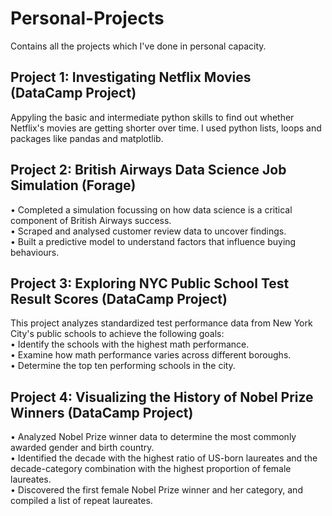 # Personal-Projects
Contains all the projects which I've done in personal capacity.


## Project 1: Investigating Netflix Movies (DataCamp Project)
Appyling the basic and intermediate python skills to find out whether Netflix's movies are getting shorter over time. 
I used python lists, loops and packages like pandas and matplotlib. 

## Project 2: British Airways Data Science Job Simulation (Forage)
• Completed a simulation focussing on how data science is a critical component of British Airways success.  <br>
•	Scraped and analysed customer review data to uncover findings.  <br>
• Built a predictive model to understand factors that influence buying behaviours.

## Project 3: Exploring NYC Public School Test Result Scores (DataCamp Project)
This project analyzes standardized test performance data from New York City's public schools to achieve the following goals: <br>
• Identify the schools with the highest math performance. <br>
• Examine how math performance varies across different boroughs. <br>
• Determine the top ten performing schools in the city.

## Project 4: Visualizing the History of Nobel Prize Winners (DataCamp Project)
• Analyzed Nobel Prize winner data to determine the most commonly awarded gender and birth country. <br>
• Identified the decade with the highest ratio of US-born laureates and the decade-category combination with the highest proportion of female laureates. <br>
• Discovered the first female Nobel Prize winner and her category, and compiled a list of repeat laureates. <br>
